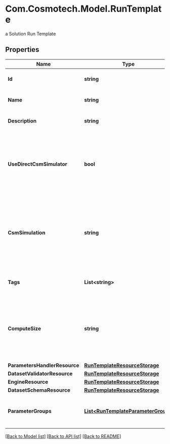 # Com.Cosmotech.Model.RunTemplate
a Solution Run Template

## Properties

Name | Type | Description | Notes
------------ | ------------- | ------------- | -------------
**Id** | **string** | the Solution Run Template id | 
**Name** | **string** | the Run Template name | 
**Description** | **string** | the Run Template description | [optional] 
**UseDirectCsmSimulator** | **bool** | whether or not the Run Template use the main standard csmSimulator directly. False if there is an Engine set | [optional] [readonly] 
**CsmSimulation** | **string** | the Cosmo Tech simulation name. This information is send to the Engine. Mandatory information if no Engine is defined | [optional] 
**Tags** | **List&lt;string&gt;** | the list of Run Template tags | [optional] 
**ComputeSize** | **string** | the compute size needed for this Run Template. Standard sizes are basic and highcpu. Default is basic | [optional] 
**ParametersHandlerResource** | [**RunTemplateResourceStorage**](RunTemplateResourceStorage.md) |  | [optional] 
**DatasetValidatorResource** | [**RunTemplateResourceStorage**](RunTemplateResourceStorage.md) |  | [optional] 
**EngineResource** | [**RunTemplateResourceStorage**](RunTemplateResourceStorage.md) |  | [optional] 
**DatasetSchemaResource** | [**RunTemplateResourceStorage**](RunTemplateResourceStorage.md) |  | [optional] 
**ParameterGroups** | [**List&lt;RunTemplateParameterGroup&gt;**](RunTemplateParameterGroup.md) | the list of parameters groups for the Run Template | [optional] 

[[Back to Model list]](../README.md#documentation-for-models) [[Back to API list]](../README.md#documentation-for-api-endpoints) [[Back to README]](../README.md)

